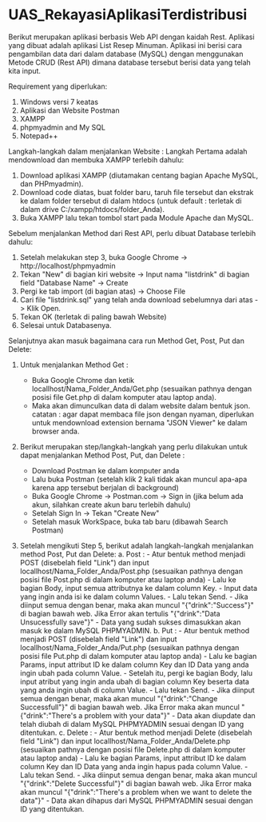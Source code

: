 # UAS_RekayasiAplikasiTerdistribusi
Berikut merupakan aplikasi berbasis Web API dengan kaidah Rest.
Aplikasi yang dibuat adalah aplikasi List Resep Minuman. Aplikasi ini berisi cara pengambilan data dari dalam database (MySQL) dengan menggunakan Metode CRUD (Rest API) dimana database tersebut berisi data yang telah kita input.

Requirement yang diperlukan:
1. Windows versi 7 keatas
2. Aplikasi dan Website Postman
3. XAMPP
4. phpmyadmin and My SQL
5. Notepad++

Langkah-langkah dalam menjalankan Website :
Langkah Pertama adalah mendownload dan membuka XAMPP terlebih dahulu:
1. Download aplikasi XAMPP (diutamakan centang bagian Apache MySQL, dan PHPmyadmin).
2. Download code diatas, buat folder baru,  taruh file tersebut dan ekstrak ke dalam folder tersebut di dalam htdocs (untuk default : terletak di dalam drive C:/xampp/htdocs/folder_Anda).
3. Buka XAMPP lalu tekan tombol start pada Module Apache dan MySQL.

Sebelum menjalankan Method dari Rest API, perlu dibuat Database terlebih dahulu:
1. Setelah melakukan step 3, buka Google Chrome -> http://localhost/phpmyadmin
2. Tekan "New" di bagian kiri website -> Input nama "listdrink" di bagian field "Database Name" -> Create
3. Pergi ke tab import (di bagian atas) -> Choose File
4. Cari file "listdrink.sql" yang telah anda download sebelumnya dari atas -> Klik Open.
5. Tekan OK (terletak di paling bawah Website)
6. Selesai untuk Databasenya.

Selanjutnya akan masuk bagaimana cara run Method Get, Post, Put dan Delete:
1. Untuk menjalankan Method Get : 
	- Buka Google Chrome dan ketik locallhost/Nama_Folder_Anda/Get.php (sesuaikan pathnya dengan posisi file Get.php di dalam komputer atau laptop anda).
	- Maka akan dimunculkan data di dalam website dalam bentuk json.
catatan : agar dapat membaca file json dengan nyaman, diperlukan untuk mendownload extension bernama "JSON Viewer" ke dalam browser anda.

2. Berikut merupakan step/langkah-langkah yang perlu dilakukan untuk dapat menjalankan Method Post, Put, dan Delete :
	- Download Postman ke dalam komputer anda
	- Lalu buka Postman (setelah klik 2 kali tidak akan muncul apa-apa karena app tersebut berjalan di background)
	- Buka Google Chrome -> Postman.com -> Sign in (jika belum ada akun, silahkan create akun baru terlebih dahulu)
	- Setelah Sign In -> Tekan "Create New"
	- Setelah masuk WorkSpace, buka tab baru (dibawah Search Postman)

3. Setelah mengikuti Step 5, berikut adalah langkah-langkah menjalankan method Post, Put dan Delete:
	a. Post :
		- Atur bentuk method menjadi POST (disebelah field "Link") dan input  locallhost/Nama_Folder_Anda/Post.php (sesuaikan pathnya dengan posisi file Post.php di dalam komputer  atau laptop anda)
		- Lalu ke bagian Body, input semua attributnya ke dalam column Key.
		- Input data yang ingin anda isi ke dalam column Values.
		- Lalu tekan Send.
		- Jika diinput semua dengan benar, maka akan muncul "{"drink":"Success"}" di bagian bawah web. Jika Error akan tertulis "{"drink":"Data Unsucessfully save"}"
		- Data yang sudah sukses dimasukkan akan masuk ke dalam MySQL PHPMYADMIN.
	b. Put :
		- Atur bentuk method menjadi POST (disebelah field "Link") dan input  locallhost/Nama_Folder_Anda/Put.php (sesuaikan pathnya dengan posisi file Put.php di dalam komputer atau laptop anda)
		- Lalu ke bagian Params, input attribut ID ke dalam column Key dan ID Data yang anda ingin ubah pada column Value.
		- Setelah itu, pergi ke bagian Body, lalu input atribut yang ingin anda ubah di bagian column Key beserta data yang anda ingin ubah di column Value.
		- Lalu tekan Send.
		- Jika diinput semua dengan benar, maka akan muncul "{"drink":"Change Successfull"}" di bagian bawah web. Jika Error maka akan muncul "{"drink":"There's a problem with your data"}"
		- Data akan diupdate dan telah diubah di dalam MySQL PHPMYADMIN sesuai dengan ID yang ditentukan.
	c. Delete :
		- Atur bentuk method menjadi Delete (disebelah field "Link") dan input  locallhost/Nama_Folder_Anda/Delete.php (sesuaikan pathnya dengan posisi file Delete.php di dalam komputer atau laptop anda)
		- Lalu ke bagian Params, input attribut ID ke dalam column Key dan ID Data yang anda ingin hapus pada column Value.
		- Lalu tekan Send.
		- Jika diinput semua dengan benar, maka akan muncul "{"drink":"Delete Successful"}" di bagian bawah web. Jika Error maka akan muncul "{"drink":"There's a problem when we want to delete the data"}"
		- Data akan dihapus dari MySQL PHPMYADMIN sesuai dengan ID yang ditentukan.


